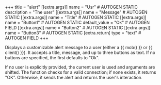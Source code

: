 +++
title = "alert"
[[extra.args]]
name = "Usr" # AUTOGEN STATIC
description = "The user"
[[extra.args]]
name = "Message" # AUTOGEN STATIC
[[extra.args]]
name = "Title" # AUTOGEN STATIC
[[extra.args]]
name = "Button1" # AUTOGEN STATIC
default_value = "Ok" # AUTOGEN FIELD
[[extra.args]]
name = "Button2" # AUTOGEN STATIC
[[extra.args]]
name = "Button3" # AUTOGEN STATIC
[extra.return]
type = "text" # AUTOGEN FIELD
+++

Displays a customizable alert message to a user (either a {{ mob() }} or {{ client() }}). It accepts a title, message, and up to three buttons as text. If no buttons are specified, the first defaults to "Ok".

If no user is explicitly provided, the current user is used and arguments are shifted. The function checks for a valid connection; if none exists, it returns "OK". Otherwise, it sends the alert and returns the user's interaction.
